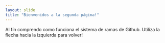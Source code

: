 ```yaml
---
layout: slide
title: "Bienvenidos a la segunda página!"
---
```

Al fín comprendo como funciona el sistema de ramas de Github.
Utiliza la flecha hacia la izquierda para volver!

